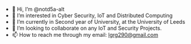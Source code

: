 - 👋 Hi, I’m @notd5a-alt
- 👀 I’m interested in Cyber Security, IoT and Distributed Computing
- 🌱 I’m currently in Second year of University, at the University of Leeds
- 💞️ I’m looking to collaborate on any IoT and Security Projects.
- 📫 How to reach me through my email: lgrg290@gmail.com

<!---
notd5a-alt/notd5a-alt is a ✨ special ✨ repository because its `README.md` (this file) appears on your GitHub profile.
You can click the Preview link to take a look at your changes.
--->
